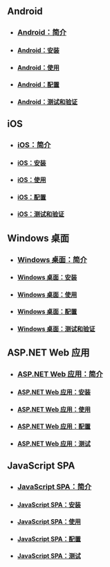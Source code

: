 ## <a name="android"></a>Android
- ### <a name="android-introactive-directory-mobileanddesktopapp-android-introductionmd"></a>[Android：简介](active-directory-mobileanddesktopapp-android-introduction.md)
- #### <a name="android-setupactive-directory-mobileanddesktopapp-android-setupmd"></a>[Android：安装](active-directory-mobileanddesktopapp-android-setup.md)
- #### <a name="android-useactive-directory-mobileanddesktopapp-android-usemd"></a>[Android：使用](active-directory-mobileanddesktopapp-android-use.md)
- #### <a name="android-configureactive-directory-mobileanddesktopapp-android-configuremd"></a>[Android：配置](active-directory-mobileanddesktopapp-android-configure.md)
- #### <a name="android-test--validateactive-directory-mobileanddesktopapp-android-testmd"></a>[Android：测试和验证](active-directory-mobileanddesktopapp-android-test.md)

## <a name="ios"></a>iOS

- ### <a name="ios-introactive-directory-mobileanddesktopapp-ios-introductionmd"></a>[iOS：简介](active-directory-mobileanddesktopapp-ios-introduction.md)
- #### <a name="ios-setupactive-directory-mobileanddesktopapp-ios-setupmd"></a>[iOS：安装](active-directory-mobileanddesktopapp-ios-setup.md)
- #### <a name="ios-useactive-directory-mobileanddesktopapp-ios-usemd"></a>[iOS：使用](active-directory-mobileanddesktopapp-ios-use.md)
- #### <a name="ios-configureactive-directory-mobileanddesktopapp-ios-configuremd"></a>[iOS：配置](active-directory-mobileanddesktopapp-ios-configure.md)
- #### <a name="ios-test--validateactive-directory-mobileanddesktopapp-ios-testmd"></a>[iOS：测试和验证](active-directory-mobileanddesktopapp-ios-test.md)

## <a name="windows-desktop"></a>Windows 桌面

- ### <a name="windows-desktop-introactive-directory-mobileanddesktopapp-windowsdesktop-introductionmd"></a>[Windows 桌面：简介](active-directory-mobileanddesktopapp-windowsdesktop-introduction.md)
- #### <a name="windows-desktop-setupactive-directory-mobileanddesktopapp-windowsdesktop-setupmd"></a>[Windows 桌面：安装](active-directory-mobileanddesktopapp-windowsdesktop-setup.md)
- #### <a name="windows-desktop-useactive-directory-mobileanddesktopapp-windowsdesktop-usemd"></a>[Windows 桌面：使用](active-directory-mobileanddesktopapp-windowsdesktop-use.md)
- #### <a name="windows-desktop-configureactive-directory-mobileanddesktopapp-windowsdesktop-configuremd"></a>[Windows 桌面：配置](active-directory-mobileanddesktopapp-windowsdesktop-configure.md)
- #### <a name="windows-desktop-test--validateactive-directory-mobileanddesktopapp-windowsdesktop-testmd"></a>[Windows 桌面：测试和验证](active-directory-mobileanddesktopapp-windowsdesktop-test.md)

## <a name="aspnet-web-app"></a>ASP.NET Web 应用

- ### <a name="aspnet-web-app-introactive-directory-serversidewebapp-aspnetwebappowin-introductionmd"></a>[ASP.NET Web 应用：简介](active-directory-serversidewebapp-aspnetwebappowin-introduction.md)
- #### <a name="aspnet-web-app-setupactive-directory-serversidewebapp-aspnetwebappowin-setupmd"></a>[ASP.NET Web 应用：安装](active-directory-serversidewebapp-aspnetwebappowin-setup.md)
- #### <a name="aspnet-web-app-useactive-directory-serversidewebapp-aspnetwebappowin-usemd"></a>[ASP.NET Web 应用：使用](active-directory-serversidewebapp-aspnetwebappowin-use.md)
- #### <a name="aspnet-web-app-configureactive-directory-serversidewebapp-aspnetwebappowin-configuremd"></a>[ASP.NET Web 应用：配置](active-directory-serversidewebapp-aspnetwebappowin-configure.md)
- #### <a name="aspnet-web-app-testactive-directory-serversidewebapp-aspnetwebappowin-testmd"></a>[ASP.NET Web 应用：测试](active-directory-serversidewebapp-aspnetwebappowin-test.md)


## <a name="javascript-spa"></a>JavaScript SPA

- ### <a name="javascript-spa-introactive-directory-singlepageapp-javascriptspa-introductionmd"></a>[JavaScript SPA：简介](active-directory-singlepageapp-javascriptspa-introduction.md)
- #### <a name="javascript-spa-setupactive-directory-singlepageapp-javascriptspa-setupmd"></a>[JavaScript SPA：安装](active-directory-singlepageapp-javascriptspa-setup.md)
- #### <a name="javascript-spa-useactive-directory-singlepageapp-javascriptspa-usemd"></a>[JavaScript SPA：使用](active-directory-singlepageapp-javascriptspa-use.md)
- #### <a name="javascript-spa-configureactive-directory-singlepageapp-javascriptspa-configuremd"></a>[JavaScript SPA：配置](active-directory-singlepageapp-javascriptspa-configure.md)
- #### <a name="javascript-spa-testactive-directory-singlepageapp-javascriptspa-testmd"></a>[JavaScript SPA：测试](active-directory-singlepageapp-javascriptspa-test.md)

